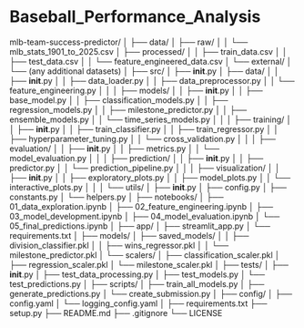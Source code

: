 # Baseball_Performance_Analysis

mlb-team-success-predictor/
│
├── data/
│   ├── raw/
│   │   └── mlb_stats_1901_to_2025.csv
│   ├── processed/
│   │   ├── train_data.csv
│   │   ├── test_data.csv
│   │   └── feature_engineered_data.csv
│   └── external/
│       └── (any additional datasets)
│
├── src/
│   ├── __init__.py
│   ├── data/
│   │   ├── __init__.py
│   │   ├── data_loader.py
│   │   ├── data_preprocessor.py
│   │   └── feature_engineering.py
│   │
│   ├── models/
│   │   ├── __init__.py
│   │   ├── base_model.py
│   │   ├── classification_models.py
│   │   ├── regression_models.py
│   │   ├── milestone_predictor.py
│   │   ├── ensemble_models.py
│   │   └── time_series_models.py
│   │
│   ├── training/
│   │   ├── __init__.py
│   │   ├── train_classifier.py
│   │   ├── train_regressor.py
│   │   ├── hyperparameter_tuning.py
│   │   └── cross_validation.py
│   │
│   ├── evaluation/
│   │   ├── __init__.py
│   │   ├── metrics.py
│   │   └── model_evaluation.py
│   │
│   ├── prediction/
│   │   ├── __init__.py
│   │   ├── predictor.py
│   │   └── prediction_pipeline.py
│   │
│   ├── visualization/
│   │   ├── __init__.py
│   │   ├── exploratory_plots.py
│   │   ├── model_plots.py
│   │   └── interactive_plots.py
│   │
│   └── utils/
│       ├── __init__.py
│       ├── config.py
│       ├── constants.py
│       └── helpers.py
│
├── notebooks/
│   ├── 01_data_exploration.ipynb
│   ├── 02_feature_engineering.ipynb
│   ├── 03_model_development.ipynb
│   ├── 04_model_evaluation.ipynb
│   └── 05_final_predictions.ipynb
│
├── app/
│   ├── streamlit_app.py
│   └── requirements.txt
│
├── models/
│   ├── saved_models/
│   │   ├── division_classifier.pkl
│   │   ├── wins_regressor.pkl
│   │   └── milestone_predictor.pkl
│   └── scalers/
│       ├── classification_scaler.pkl
│       ├── regression_scaler.pkl
│       └── milestone_scaler.pkl
│
├── tests/
│   ├── __init__.py
│   ├── test_data_processing.py
│   ├── test_models.py
│   └── test_predictions.py
│
├── scripts/
│   ├── train_all_models.py
│   ├── generate_predictions.py
│   └── create_submission.py
│
├── config/
│   ├── config.yaml
│   └── logging_config.yaml
│
├── requirements.txt
├── setup.py
├── README.md
├── .gitignore
└── LICENSE
